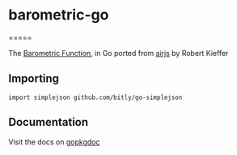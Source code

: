 # barometric-go
=====

The [Barometric Function](http://en.wikipedia.org/wiki/Barometric_formula), in Go ported from [airjs](https://github.com/broofa/airjs) by Robert Kieffer

## Importing

    import simplejson github.com/bitly/go-simplejson

## Documentation

Visit the docs on [gopkgdoc](http://godoc.org/github.com/amerine/go-barometric)
